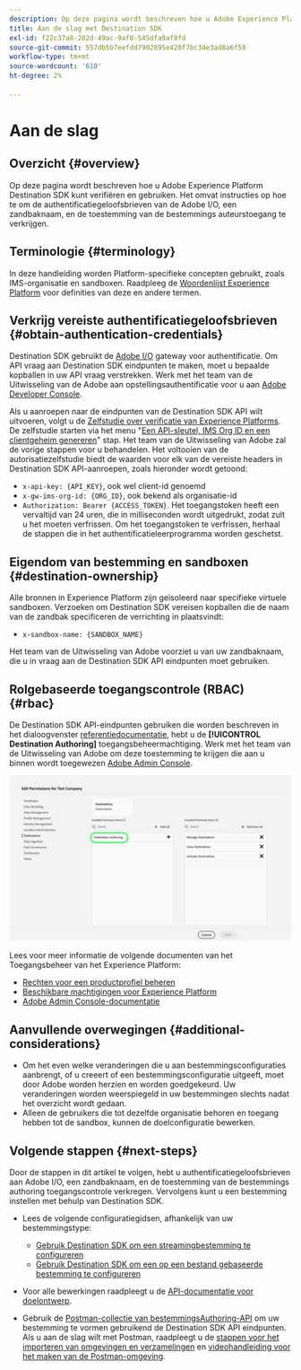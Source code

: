 ```yaml
---
description: Op deze pagina wordt beschreven hoe u Adobe Experience Platform Destination SDK kunt verifiëren en gebruiken. Het omvat instructies op hoe te om de authentificatiegeloofsbrieven van de Adobe I/O, een zandbaknaam, en de toestemming van de bestemmings auteurstoegang te verkrijgen.
title: Aan de slag met Destination SDK
exl-id: f22c37a8-202d-49ac-9af0-545dfa9af8fd
source-git-commit: 557db5b7eefdd7902895e428f7bc34e3ad8a6f58
workflow-type: tm+mt
source-wordcount: '610'
ht-degree: 2%

---
```


# Aan de slag

## Overzicht {#overview}

Op deze pagina wordt beschreven hoe u Adobe Experience Platform Destination SDK kunt verifiëren en gebruiken. Het omvat instructies op hoe te om de authentificatiegeloofsbrieven van de Adobe I/O, een zandbaknaam, en de toestemming van de bestemmings auteurstoegang te verkrijgen.

## Terminologie {#terminology}

In deze handleiding worden Platform-specifieke concepten gebruikt, zoals IMS-organisatie en sandboxen. Raadpleeg de [Woordenlijst Experience Platform](https://experienceleague.adobe.com/docs/experience-platform/landing/glossary.html) voor definities van deze en andere termen.

## Verkrijg vereiste authentificatiegeloofsbrieven {#obtain-authentication-credentials}

Destination SDK gebruikt de [Adobe I/O](https://www.adobe.io/) gateway voor authentificatie. Om API vraag aan Destination SDK eindpunten te maken, moet u bepaalde kopballen in uw API vraag verstrekken. Werk met het team van de Uitwisseling van de Adobe aan opstellingsauthentificatie voor u aan [Adobe Developer Console](https://developer.adobe.com/console).

Als u aanroepen naar de eindpunten van de Destination SDK API wilt uitvoeren, volgt u de [Zelfstudie over verificatie van Experience Platforms](https://experienceleague.adobe.com/docs/experience-platform/landing/platform-apis/api-authentication.html). De zelfstudie starten via het menu &quot;[Een API-sleutel, IMS Org ID en een clientgeheim genereren](https://experienceleague.adobe.com/docs/experience-platform/landing/platform-apis/api-authentication.html#api-ims-secret)&quot; stap. Het team van de Uitwisseling van Adobe zal de vorige stappen voor u behandelen. Het voltooien van de autorisatiezelfstudie biedt de waarden voor elk van de vereiste headers in Destination SDK API-aanroepen, zoals hieronder wordt getoond:

* `x-api-key: {API_KEY}`, ook wel client-id genoemd
* `x-gw-ims-org-id: {ORG_ID}`, ook bekend als organisatie-id
* `Authorization: Bearer {ACCESS_TOKEN}`. Het toegangstoken heeft een vervaltijd van 24 uren, die in milliseconden wordt uitgedrukt, zodat zult u het moeten verfrissen. Om het toegangstoken te verfrissen, herhaal de stappen die in het authentificatieleerprogramma worden geschetst.

<!--

### Obtain `Authorization: Bearer {ACCESS_TOKEN}`

To obtain the `{ACCESS_TOKEN}`, you must generate a JWT token and exchange it for the access token. Follow the steps below:

1. Follow the instructions in the [Generate JWT section](https://www.adobe.io/apis/experienceplatform/console/docs.html#!AdobeDocs/adobeio-console/master/credentials.md) in the credentials guide.
2. Follow the instructions in [Step 3: try it](https://www.adobe.io/authentication/auth-methods.html#!AdobeDocs/adobeio-auth/master/AuthenticationOverview/ServiceAccountIntegration.md) in the Service account connection guide.

You now have the required authentication headers `x-api-key: {API_KEY}`, `x-gw-ims-org-id: {ORG_ID}`, and `Authorization: Bearer {ACCESS_TOKEN}`.

>[!NOTE]
>
>The access token has an expiration time of 24 hours, expressed in milliseconds, so you will have to refresh it. To refresh the access token, repeat the steps outlined in this section.

-->

## Eigendom van bestemming en sandboxen {#destination-ownership}

Alle bronnen in Experience Platform zijn geïsoleerd naar specifieke virtuele sandboxen. Verzoeken om Destination SDK vereisen kopballen die de naam van de zandbak specificeren de verrichting in plaatsvindt:

* `x-sandbox-name: {SANDBOX_NAME}`

Het team van de Uitwisseling van Adobe voorziet u van uw zandbaknaam, die u in vraag aan de Destination SDK API eindpunten moet gebruiken.

## Rolgebaseerde toegangscontrole (RBAC) {#rbac}

De Destination SDK API-eindpunten gebruiken die worden beschreven in het dialoogvenster [referentiedocumentatie](./configuration-options.md), hebt u de **[!UICONTROL Destination Authoring]** toegangsbeheermachtiging. Werk met het team van de Uitwisseling van Adobe om deze toestemming te krijgen die aan u binnen wordt toegewezen [Adobe Admin Console](https://adminconsole.adobe.com/).

![Machtiging voor ontwerpen van bestemming](./assets/destination-authoring-permission.png)

Lees voor meer informatie de volgende documenten van het Toegangsbeheer van het Experience Platform:

* [Rechten voor een productprofiel beheren](/help/access-control/ui/permissions.md)
* [Beschikbare machtigingen voor Experience Platform](/help/access-control/home.md#permissions)
* [Adobe Admin Console-documentatie](https://helpx.adobe.com/nl/enterprise/using/admin-console.html)

## Aanvullende overwegingen {#additional-considerations}

* Om het even welke veranderingen die u aan bestemmingsconfiguraties aanbrengt, of u creeert of een bestemmingsconfiguratie uitgeeft, moet door Adobe worden herzien en worden goedgekeurd. Uw veranderingen worden weerspiegeld in uw bestemmingen slechts nadat het overzicht wordt gedaan.
* Alleen de gebruikers die tot dezelfde organisatie behoren en toegang hebben tot de sandbox, kunnen de doelconfiguratie bewerken.

## Volgende stappen {#next-steps}

Door de stappen in dit artikel te volgen, hebt u authentificatiegeloofsbrieven aan Adobe I/O, een zandbaknaam, en de toestemming van de bestemmings authoring toegangscontrole verkregen. Vervolgens kunt u een bestemming instellen met behulp van Destination SDK.

* Lees de volgende configuratiegidsen, afhankelijk van uw bestemmingstype:

   * [Gebruik Destination SDK om een streamingbestemming te configureren](./configure-destination-instructions.md)
   * [Gebruik Destination SDK om een op een bestand gebaseerde bestemming te configureren](./configure-file-based-destination-instructions.md)

* Voor alle bewerkingen raadpleegt u de [API-documentatie voor doelontwerp](https://www.adobe.io/experience-platform-apis/references/destination-authoring/).
* Gebruik de [Postman-collectie van bestemmingsAuthoring-API](https://github.com/adobe/experience-platform-postman-samples/blob/master/apis/experience-platform/Destination%20Authoring%20API.postman_collection.json) om uw bestemming te vormen gebruikend de Destination SDK API eindpunten. Als u aan de slag wilt met Postman, raadpleegt u de [stappen voor het importeren van omgevingen en verzamelingen](https://learning.postman.com/docs/getting-started/importing-and-exporting-data/) en [videohandleiding voor het maken van de Postman-omgeving](https://video.tv.adobe.com/v/28832).
